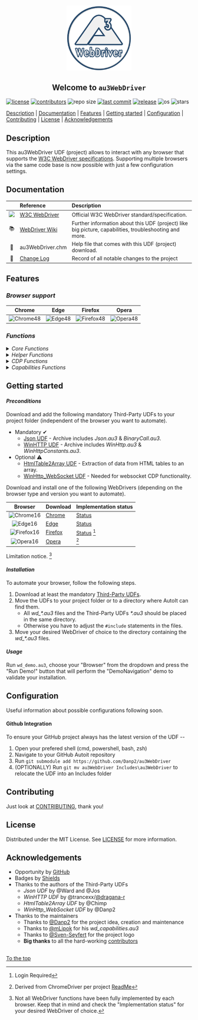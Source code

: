 #####

<p align="center">
    <img src="images/icon.png" width="176" />
    <h2 align="center">Welcome to <code>au3WebDriver</code></h2>
</p>

[![license](https://img.shields.io/badge/license-MIT-ff69b4.svg?style=flat-square&logo=spdx)][license]
[![contributors](https://img.shields.io/github/contributors/Danp2/au3WebDriver.svg?style=flat-square&logo=github)][Contributors]
![repo size](https://img.shields.io/github/repo-size/Danp2/au3WebDriver.svg?style=flat-square&logo=github)
[![last commit](https://img.shields.io/github/last-commit/Danp2/au3WebDriver.svg?style=flat-square&logo=github)](https://github.com/Danp2/au3WebDriver/commits/master)
[![release](https://img.shields.io/github/release/Danp2/au3WebDriver.svg?style=flat-square&logo=github)](https://github.com/Danp2/au3WebDriver/releases/latest)
![os](https://img.shields.io/badge/os-windows-yellow.svg?style=flat-square&logo=windows)
![stars](https://img.shields.io/github/stars/Danp2/au3WebDriver?color=blueviolet&logo=reverbnation&logoColor=white&style=flat-square)

[Description](#description) | [Documentation](#documentation) | [Features](#features) | [Getting started](#getting-started) | [Configuration](#configuration) | [Contributing](#contributing) | [License](#license) | [Acknowledgements](#acknowledgements)

## Description

This au3WebDriver UDF (project) allows to interact with any browser that supports the [W3C WebDriver specifications][W3C Webdriver].  Supporting multiple browsers via the same code base is now possible with just a few configuration settings.

## Documentation

|                                                                                                                      | Reference                                                     | Description                                                                                            |
| :---:                                                                                                                | :---                                                          | :---                                                                                                   |
| <img src="https://upload.wikimedia.org/wikipedia/commons/thumb/5/5e/W3C_icon.svg/212px-W3C_icon.svg.png" width="20"> | [W3C WebDriver]             | Official W3C WebDriver standard/specification.                                                         |
| 📚                                                                                                                   | [WebDriver Wiki] | Further information about this UDF (project) like big picture, capabilities, troubleshooting and more. |
| 📖                                                                                                                   | au3WebDriver.chm                                              | Help file that comes with this UDF (project) download.                                    |
| 📙                                                                                                                   | [Change Log]                                              | Record of all notable changes to the project                                |

## Features

### *Browser support*

| Chrome      | Edge    | Firefox        | Opera      |
|-------------|---------|----------------|------------|
| ![Chrome48] | ![Edge48] | ![Firefox48] | ![Opera48] |

### *Functions*

<details>
<summary><i>Core Functions</i></summary>
<p>

| Name              | Description                                               |
| :---              | :---                                                      |
| _WD_CreateSession | Request new session from web driver.                      |
| _WD_DeleteSession | Delete existing session.                                  |
| _WD_Status        | Get current web driver state.                             |
| _WD_GetSession    | Get details on existing session.                          |
| _WD_Timeouts      | Set or retrieve the session timeout parameters.           |
| _WD_Navigate      | Navigate to the designated URL.                           |
| _WD_Action        | Perform various interactions with the web driver session. |
| _WD_Window        | Perform interactions related to the current window.       |
| _WD_FindElement   | Find element(s) by designated strategy.                   |
| _WD_ElementAction | Perform action on designated element.                     |
| _WD_ExecuteScript | Execute Javascipt commands.                               |
| _WD_Alert         | Respond to user prompt.                                   |
| _WD_GetSource     | Get page source.                                          |
| _WD_Cookies       | Gets, sets, or deletes the session's cookies.             |
| _WD_Option        | Sets and get options for the web driver UDF.              |
| _WD_Startup       | Launch the designated web driver console app.             |
| _WD_Shutdown      | Kill the web driver console app.                          |

<p>
</details>

<details>
<summary><i>Helper Functions</i></summary>
<p>

| Name                    | Description                                                                     |
|-------------------------|---------------------------------------------------------------------------------|
| _WD_Attach              | Attach to existing browser tab.                                                 |
| _WD_CheckContext        | Check if browser context is still valid.                                        |
| _WD_ConsoleVisible      | Control visibility of the webdriver console app.                                |
| _WD_DebugSwitch         | Switch to new debug level or switch back to saved debug level.                  |
| _WD_DispatchEvent       | Create and dispatch events.                                                     |
| _WD_DownloadFile        | Download file and save to disk.                                                 |
| _WD_ElementActionEx     | Perform advanced action on designated element.                                  |
| _WD_ElementOptionSelect | Find and click on an option from a Select element.                              |
| _WD_ElementSelectAction | Perform action on designated Select element.                                    |
| _WD_ElementStyle        | Set/Get element style property.                                                 |
| _WD_FrameEnter          | Enter the specified frame.                                                      |
| _WD_FrameLeave          | Leave the current frame, to its parent.                                         |
| _WD_FrameList           | Retrieves a detailed list of the main document and all associated frames.       |
| _WD_FrameListFindElement| Search the current document and return locations of matching elements.          |
| _WD_GetBrowserPath      | Retrieve path to browser executable from registry.                              |
| _WD_GetBrowserVersion   | Get version number of specified browser.                                        |
| _WD_GetContext          | Retrieve the element ID of the current browsing context.                        |
| _WD_GetDevicePixelRatio | Returns an integer indicating the DevicePixelRatio.                             |
| _WD_GetElementById      | Locate element by id.                                                           |
| _WD_GetElementByName    | Locate element by name.                                                         |
| _WD_GetElementByRegEx   | Find element by matching attributes values using Javascript regular expression. |
| _WD_GetElementFromPoint | Retrieves reference to element at specified point.                              |
| _WD_GetFrameCount       | Returns the number of frames/iframes in the current document context.           |
| _WD_GetFreePort         | Locate and return an available TCP port within a defined range.                 |
| _WD_GetMouseElement     | Retrieves reference to element below mouse pointer.                             |
| _WD_GetShadowRoot       | Retrieves the shadow root of an element.                                        |
| _WD_GetTable            | Return all elements of a table.                                                 |
| _WD_GetWebDriverVersion | Get version number of specifed webdriver.                                       |
| _WD_HighlightElements   | Highlights the specified elements.                                              |
| _WD_IsFullScreen        | Return a boolean indicating if the session is in full screen mode.              |
| _WD_IsLatestRelease     | Compares local UDF version to latest release on Github.                         |
| _WD_IsWindowTop         | Returns a boolean of the session being at the top level, or in a frame(s).      |
| _WD_JsonActionKey       | Formats keyboard "action" strings for use in _WD_Action                         |
| _WD_JsonActionPause     | Formats pause "action" strings for use in _WD_Action                            |
| _WD_JsonActionPointer   | Formats pointer "action" strings for use in _WD_Action                          |
| _WD_JsonCookie          | Formats "cookie" JSON strings for use in _WD_Cookies.                           |
| _WD_LastHTTPResponse    | Return the response of the last WinHTTP request.                                |
| _WD_LastHTTPResult      | Return the result of the last WinHTTP request.                                  |
| _WD_LinkClickByText     | Simulate a mouse click on a link with text matching the provided string.        |
| _WD_LoadWait            | Wait for a browser page load to complete before returning.                      |
| _WD_NewTab              | Create new tab in current browser session.                                      |
| _WD_PrintToPDF          | Print the current tab in paginated PDF format.                                  |
| _WD_Screenshot          | Takes a screenshot of the Window or Element.                                    |
| _WD_SelectFiles         | Select files for uploading to a website.                                        |
| _WD_SetElementValue     | Set value of designated element.                                                |
| _WD_SetTimeouts         | User friendly function to set webdriver session timeouts.                       |
| _WD_Storage             | Provide access to the browser's localStorage and sessionStorage objects.        |
| _WD_UpdateDriver        | Replace web driver with newer version, if available.                            |
| _WD_WaitElement         | Wait for an element in the current tab before returning.                        |
| _WD_WaitScript          | Wait for a JavaScript snippet to return true.                                   |
| _WD_jQuerify            | Inject jQuery library into current session.                                     |

<p>
</details>

<details>
<summary><i>CDP Functions</i></summary>
<p>

| Name                  | Description                                     |
| :---                  | :---                                            |
| _WD_CDPExecuteCommand | Execute CDP command.                            |
| _WD_CDPGetSettings    | Retrieve CDP related settings from the browser. |

<p>
</details>

<details>
<summary><i>Capabilities Functions</i></summary>
<p>

| Name                    | Description                      |
| :---                    | :---                             |
| _WD_CapabilitiesStartup | Start new Capabilities build     |
| _WD_CapabilitiesAdd     | Add capablitities to JSON string |
| _WD_CapabilitiesGet     | Get the JSON string              |
| _WD_CapabilitiesDump    | Dump to console                  |
| _WD_CapabilitiesDefine  | Define a new capability by selecting a type and specifying a name      |

<p>
</details>

## Getting started

#### *Preconditions*

Download and add the following mandatory Third-Party UDFs to your project folder (independent of the browser you want to automate).

- Mandatory ✔
  - [Json UDF] - Archive includes *Json.au3* & *BinaryCall.au3*.
  - [WinHTTP UDF] - Archive includes *WinHttp.au3* & *WinHttpConstants.au3*.
- Optional ⚠
  - [HtmlTable2Array UDF] - Extraction of data from HTML tables to an array.
  - [WinHttp_WebSocket UDF] - Needed for websocket CDP functionality.

Download and install one of the following WebDrivers (depending on the browser type and version you want to automate).

|    Browser   | Download             | Implementation status        |
|:------------:|----------------------|------------------------------|
|  ![Chrome16] | [Chrome][ChromeDL]   | [Status][ChromeStatus]       |
|   ![Edge16]  | [Edge][EdgeDL]       | [Status][EdgeStatus]         |
| ![Firefox16] | [Firefox][FirefoxDL] | [Status][FirefoxStatus] [^1] |
|  ![Opera16]  | [Opera][OperaDL]     | [^2]                         |

Limitation notice. [^3]

[^1]: Login Required
[^2]: Derived from ChromeDriver per project [ReadMe][Opera ReadMe]
[^3]: Not all WebDriver functions have been fully implemented by each browser. Keep that in mind and check the "Implementation status" for your desired WebDriver of choice.

#### *Installation*

To automate your browser, follow the following steps.

1. Download at least the mandatory [Third-Party UDFs](#preconditions).
2. Move the UDFs to your project folder or to a directory where AutoIt can find them.
    - All *wd_\*.au3* files and the Third-Party UDFs *\*.au3* should be placed in the same directory.
    - Otherwise you have to adjust the `#include` statements in the files.
3. Move your desired WebDriver of choice to the directory containing the *wd_\*.au3* files.

#### *Usage*

Run `wd_demo.au3`, choose your "Browser" from the dropdown and press the "Run Demo!" button that will perform the "DemoNavigation" demo to validate your installation.

## Configuration

Useful information about possible configurations following soon.<br>

#### Github Integration

To ensure your GitHub project always has the latest version of the UDF --

1. Open your prefered shell (cmd, powershell, bash, zsh)
2. Navigate to your GitHub Autoit repository
3. Run `git submodule add https://github.com/Danp2/au3WebDriver`
4. (OPTIONALLY) Run `git mv au3WebDriver Includes\au3WebDriver` to relocate the UDF into an Includes folder

## Contributing

Just look at [CONTRIBUTING], thank you!

## License

Distributed under the MIT License. See [LICENSE] for more information.

## Acknowledgements

- Opportunity by [GitHub](https://github.com)
- Badges by [Shields](https://shields.io)
- Thanks to the authors of the Third-Party UDFs
  - *Json UDF* by @Ward and @Jos
  - *WinHTTP UDF* by @trancexx/[@dragana-r](https://github.com/dragana-r)
  - *HtmlTable2Array UDF* by @Chimp
  - *WinHttp_WebSocket UDF* by @Danp2
- Thanks to the maintainers
  - Thanks to [@Danp2](https://github.com/Danp2) for the project idea, creation and maintenance
  - Thanks to [@mLipok](https://github.com/mLipok) for his *wd_capabilities.au3*
  - Thanks to [@Sven-Seyfert](https://github.com/Sven-Seyfert) for the project logo
  - **Big thanks** to all the hard-working [contributors]

##

[To the top](#)

[Chrome48]: https://raw.githubusercontent.com/alrra/browser-logos/main/src/chrome/chrome_48x48.png
[Chrome16]: https://raw.githubusercontent.com/alrra/browser-logos/main/src/chrome/chrome_16x16.png
[Edge48]: https://raw.githubusercontent.com/alrra/browser-logos/main/src/edge/edge_48x48.png
[Edge16]: https://raw.githubusercontent.com/alrra/browser-logos/main/src/edge/edge_16x16.png
[Firefox48]: https://raw.githubusercontent.com/alrra/browser-logos/main/src/firefox/firefox_48x48.png
[Firefox16]: https://raw.githubusercontent.com/alrra/browser-logos/main/src/firefox/firefox_16x16.png
[Opera48]: https://raw.githubusercontent.com/alrra/browser-logos/main/src/opera/opera_48x48.png
[Opera16]: https://raw.githubusercontent.com/alrra/browser-logos/main/src/opera/opera_16x16.png
[ChromeDL]: https://sites.google.com/chromium.org/driver/downloads
[ChromeStatus]: https://chromium.googlesource.com/chromium/src/+/master/docs/chromedriver_status.md
[EdgeStatus]: https://docs.microsoft.com/en-us/microsoft-edge/webdriver-chromium/
[EdgeDL]: https://developer.microsoft.com/en-us/microsoft-edge/tools/webdriver/
[FirefoxStatus]: https://developer.mozilla.org/en-US/docs/Mozilla/QA/Marionette/WebDriver/status
[FirefoxDL]: https://github.com/mozilla/geckodriver/releases/latest
[OperaDL]: https://github.com/operasoftware/operachromiumdriver/releases/latest
[License]: https://github.com/Danp2/au3WebDriver/blob/master/LICENSE
[Contributors]: https://github.com/Danp2/au3WebDriver/graphs/contributors
[W3C WebDriver]: https://www.w3.org/TR/webdriver/
[WebDriver Wiki]: https://www.autoitscript.com/wiki/WebDriver
[Opera ReadMe]: https://github.com/operasoftware/operachromiumdriver/blob/master/README.md
[Json UDF]: https://www.autoitscript.com/forum/topic/148114-a-non-strict-json-udf-jsmn
[WinHTTP UDF]: https://github.com/dragana-r/autoit-winhttp/releases/latest
[HtmlTable2Array UDF]: https://www.autoitscript.com/forum/topic/167679-read-data-from-html-tables-from-raw-html-source/
[WinHttp_WebSocket UDF]: https://github.com/Danp2/autoit-websocket
[CONTRIBUTING]: https://github.com/Danp2/au3WebDriver/blob/master/docs/CONTRIBUTING.md
[Change Log]: https://github.com/Danp2/au3WebDriver/blob/master/CHANGELOG.md